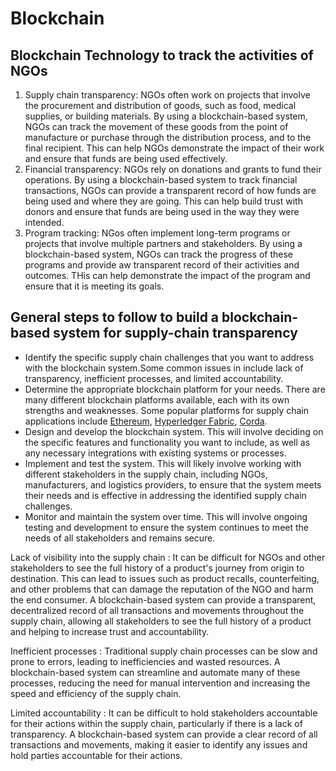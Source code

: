 # Blockchain

## Blockchain Technology to track the activities of NGOs

1. Supply chain transparency: NGOs often work on projects that involve the procurement and distribution of goods, such as food, medical supplies, or building materials. By using a blockchain-based system, NGOs can track the movement of these goods from the point of manufacture or purchase through the distribution process, and to the final recipient. This can help NGOs demonstrate the impact of their work and ensure that funds are being used effectively.
2. Financial transparency: NGOs rely on donations and grants to fund their operations. By using a blockchain-based system to track financial transactions, NGOs can provide a transparent record of how funds are being used and where they are going. This can help build trust with donors and ensure that funds are being used in the way they were intended.
3. Program tracking: NGos often implement long-term programs or projects that involve multiple partners and stakeholders. By using a blockchain-based system, NGOs can track the progress of these programs and provide aw transparent record of their activities and outcomes. THis can help demonstrate the impact of the program and ensure that it is meeting its goals.

## General steps to follow to build a blockchain-based system for supply-chain transparency

- Identify the specific supply chain challenges that you want to address with the blockchain system.Some common issues in  include lack of transparency, inefficient processes, and limited accountability.
- Determine the appropriate blockchain platform for your needs. There are many different blockchain platforms available, each with its own strengths and weaknesses. Some popular platforms for supply chain applications include [Ethereum](https://ethereum.org/en/), [Hyperledger Fabric](https://www.hyperledger.org/use/fabric), [Corda](https://corda.net).
- Design and develop the blockchain system. This will involve deciding on the specific features and functionality you want to include, as well as any necessary integrations with existing systems or processes.
- Implement and test the system. This will likely involve working with different stakeholders in the supply chain, including NGOs, manufacturers, and logistics providers, to ensure that the system meets their needs and is effective in addressing the identified supply chain challenges.
- Monitor and maintain the system over time. This will involve ongoing testing and development to ensure the system continues to meet the needs of all stakeholders and remains secure.

Lack of visibility into the supply chain
: It can be difficult for NGOs and other stakeholders to see the full history of a product's journey from origin to destination. This can lead to issues such as product recalls, counterfeiting, and other problems that can damage the reputation of the NGO and harm the end consumer. A blockchain-based system can provide a transparent, decentralized record of all transactions and movements throughout the supply chain, allowing all stakeholders to see the full history of a product and helping to increase trust and accountability.

Inefficient processes
: Traditional supply chain processes can be slow and prone to errors, leading to inefficiencies and wasted resources. A blockchain-based system can streamline and automate many of these processes, reducing the need for manual intervention and increasing the speed and efficiency of the supply chain.

Limited accountability
: It can be difficult to hold stakeholders accountable for their actions within the supply chain, particularly if there is a lack of transparency. A blockchain-based system can provide a clear record of all transactions and movements, making it easier to identify any issues and hold parties accountable for their actions.
